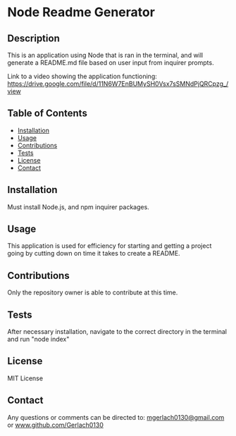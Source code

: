   # Node Readme Generator

  ## Description

  This is an application using Node that is ran in the terminal, and will generate a README.md file based on user input from inquirer prompts.

  Link to a video showing the application functioning: https://drive.google.com/file/d/11N6W7EnBUMySH0Vsx7sSMNdPjQRCpzg_/view

  ## Table of Contents
  * [Installation](#installation)
  * [Usage](#usage)
  * [Contributions](#contributions)
  * [Tests](#tests)
  * [License](#license)
  * [Contact](#contact)

  
  ## Installation

  Must install Node.js, and npm inquirer packages.

  ## Usage

  This application is used for efficiency for starting and getting a project going by cutting down on time it takes to create a README.

  ## Contributions

  Only the repository owner is able to contribute at this time.

  ## Tests

  After necessary installation, navigate to the correct directory in the terminal and run "node index"

  ## License

  MIT License

  ## Contact

  Any questions or comments can be directed to: mgerlach0130@gmail.com or www.github.com/Gerlach0130
